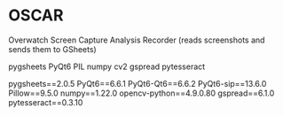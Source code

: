 # OSCAR
 Overwatch Screen Capture Analysis Recorder (reads screenshots and sends them to GSheets)
 
pygsheets
PyQt6
PIL
numpy
cv2
gspread
pytesseract

 pygsheets==2.0.5
 PyQt6==6.6.1
 PyQt6-Qt6==6.6.2
 PyQt6-sip==13.6.0
 Pillow==9.5.0
 numpy==1.22.0
 opencv-python==4.9.0.80
 gspread==6.1.0
 pytesseract==0.3.10
